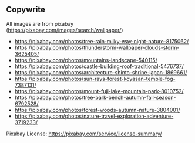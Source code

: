 ## Copywrite

All images are from pixabay (https://pixabay.com/images/search/wallpaper/)

- https://pixabay.com/photos/tree-rain-milky-way-night-nature-8175062/
- https://pixabay.com/photos/thunderstorm-wallpaper-clouds-storm-3625405/
- https://pixabay.com/photos/mountains-landscape-540115/
- https://pixabay.com/photos/castle-building-roof-traditional-5476737/
- https://pixabay.com/photos/architecture-shinto-shrine-japan-1869661/
- https://pixabay.com/photos/sun-rays-forest-koyasan-temple-fog-7387131/
- https://pixabay.com/photos/mount-fuji-lake-mountain-park-8010752/
- https://pixabay.com/photos/tree-park-bench-autumn-fall-season-6792528/
- https://pixabay.com/photos/forest-woods-autumn-nature-3804001/
- https://pixabay.com/photos/nature-travel-exploration-adventure-3719233/

Pixabay License: https://pixabay.com/service/license-summary/
